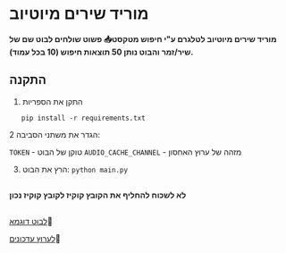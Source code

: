 # מוריד שירים מיוטיוב

**מוריד שירים מיוטיוב לטלגרם ע"י חיפוש מטקסט📥
פשוט שולחים לבוט שם של שיר/זמר והבוט נותן 50 תוצאות חיפוש (10 בכל עמוד).**

## התקנה

1. התקן את הספריות 
```
   pip install -r requirements.txt
```

2 הגדר את משתני הסביבה:

`TOKEN` - טוקן של הבוט
`AUDIO_CACHE_CHANNEL` - מזהה של ערוץ האחסון


3. הרץ את הבוט:
```python main.py```

##
**לא לשכוח להחליף את הקובץ קוקיז לקובץ קוקיז נכון**


## 
[לבוט דוגמא](https://t.me/Music_Yt_RoBot)🤖

[לערוץ עדכונים](https://t.me/The_Joker_Bots)📢
